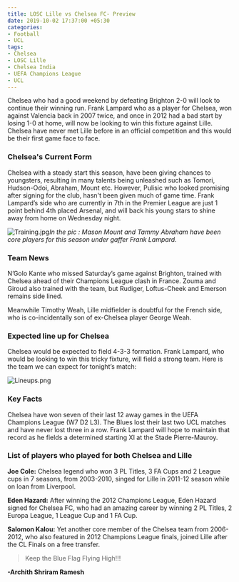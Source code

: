 ```yaml
---
title: LOSC Lille vs Chelsea FC- Preview
date: 2019-10-02 17:37:00 +05:30
categories:
- Football
- UCL
tags:
- Chelsea
- LOSC Lille
- Chelsea India
- UEFA Champions League
- UCL
---
```


Chelsea who had a good weekend by defeating Brighton 2-0 will look to continue their winning run. Frank Lampard who as a player for Chelsea, won against Valencia back in 2007 twice, and once in 2012 had a bad start by losing 1-0 at home, will now be looking to win this fixture against Lille. Chelsea have never met Lille before in an official competition and this would be their first game face to face.

### Chelsea's Current Form

Chelsea with a steady start this season, have been giving chances to youngsters, resulting in many talents being unleashed such as Tomori, Hudson-Odoi, Abraham, Mount etc. However, Pulisic who looked promising after signing for the club, hasn't been given much of game time. Frank Lampard’s side who are currently in 7th in the Premier League are just 1 point behind 4th placed Arsenal, and will back his young stars to shine away from home on Wednesday night.

![Training.jpg](/uploads/Training.jpg)*In the pic : Mason Mount and Tammy Abraham have been core players for this season under gaffer Frank Lampard.*

### Team News

N’Golo Kante who missed Saturday’s game against Brighton, trained with Chelsea ahead of their Champions League clash in France. Zouma and Giroud also trained with the team, but Rudiger, Loftus-Cheek and Emerson remains side lined.

Meanwhile Timothy Weah, Lille midfielder is doubtful for the French side, who is co-incidentally son of ex-Chelsea player George Weah.

### Expected line up for Chelsea

Chelsea would be expected to field 4-3-3 formation. Frank Lampard, who would be looking to win this tricky fixture, will field a strong team. Here is the team we can expect for tonight’s match:

![Lineups.png](/uploads/Lineups.png)

### Key Facts

Chelsea have won seven of their last 12 away games in the UEFA Champions League (W7 D2 L3). The Blues lost their last two UCL matches and have never lost three in a row. Frank Lampard will hope to maintain that record as he fields a determined starting XI at the Stade Pierre-Mauroy.

### List of players who played for both Chelsea and Lille

**Joe Cole:** Chelsea legend who won 3 PL Titles, 3 FA Cups and 2 League cups in 7 seasons, from 2003-2010, singed for Lille in 2011-12 season while on loan from Liverpool.

**Eden Hazard:** After winning the 2012 Champions League, Eden Hazard signed for Chelsea FC, who had an amazing career by winning 2 PL Titles, 2 Europa League, 1 League Cup and 1 FA Cup.

**Salomon Kalou:** Yet another core member of the Chelsea team from 2006-2012, who also featured in 2012 Champions League finals, joined Lille after the CL Finals on a free transfer.

> Keep the Blue Flag Flying High!!!

**-Archith Shriram Ramesh**